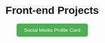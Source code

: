 <!DOCTYPE html>
<html lang="en">
<head>
    <meta charset="UTF-8">
    <meta name="viewport" content="width=device-width, initial-scale=1.0">
    <title>Front-end Projects</title>
    <style>
        body {
            font-family: Arial, sans-serif;
            text-align: center;
        }
        button {
            padding: 10px 20px;
            border: none;
            border-radius: 5px;
            cursor: pointer;
            background-color: #4CAF50;
            color: #fff;
        }
        button:hover {
            background-color: #3e8e41;
        }
    </style>
</head>
<body>
    <h1>Front-end Projects</h1>
    <a href="social-media-profile-card.html">
        <button>Social Media Profile Card</button>
    </a>
</body>
</html>
